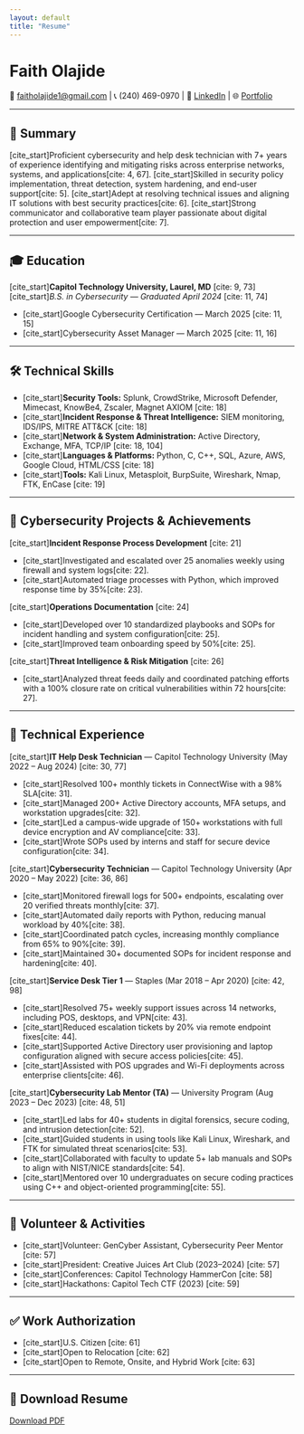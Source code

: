 ```yaml
---
layout: default
title: "Resume"
---
```


# Faith Olajide
📧 faitholajide1@gmail.com | 📞 (240) 469-0970 | 🔗 [LinkedIn](https://www.linkedin.com/in/faith-olajide-58075514b/) | 🌐 [Portfolio](https://justfaith98.github.io)

---

## 🔹 Summary
[cite_start]Proficient cybersecurity and help desk technician with 7+ years of experience identifying and mitigating risks across enterprise networks, systems, and applications[cite: 4, 67]. [cite_start]Skilled in security policy implementation, threat detection, system hardening, and end-user support[cite: 5]. [cite_start]Adept at resolving technical issues and aligning IT solutions with best security practices[cite: 6]. [cite_start]Strong communicator and collaborative team player passionate about digital protection and user empowerment[cite: 7].

---

## 🎓 Education
[cite_start]**Capitol Technology University, Laurel, MD** [cite: 9, 73]
[cite_start]*B.S. in Cybersecurity — Graduated April 2024* [cite: 11, 74]
- [cite_start]Google Cybersecurity Certification — March 2025 [cite: 11, 15]
- [cite_start]Cybersecurity Asset Manager — March 2025 [cite: 11, 16]

---

## 🛠 Technical Skills
- [cite_start]**Security Tools:** Splunk, CrowdStrike, Microsoft Defender, Mimecast, KnowBe4, Zscaler, Magnet AXIOM [cite: 18]
- [cite_start]**Incident Response & Threat Intelligence:** SIEM monitoring, IDS/IPS, MITRE ATT&CK [cite: 18]
- [cite_start]**Network & System Administration:** Active Directory, Exchange, MFA, TCP/IP [cite: 18, 104]
- [cite_start]**Languages & Platforms:** Python, C, C++, SQL, Azure, AWS, Google Cloud, HTML/CSS [cite: 18]
- [cite_start]**Tools:** Kali Linux, Metasploit, BurpSuite, Wireshark, Nmap, FTK, EnCase [cite: 19]

---

## 🧪 Cybersecurity Projects & Achievements
[cite_start]**Incident Response Process Development** [cite: 21]
- [cite_start]Investigated and escalated over 25 anomalies weekly using firewall and system logs[cite: 22].
- [cite_start]Automated triage processes with Python, which improved response time by 35%[cite: 23].

[cite_start]**Operations Documentation** [cite: 24]
- [cite_start]Developed over 10 standardized playbooks and SOPs for incident handling and system configuration[cite: 25].
- [cite_start]Improved team onboarding speed by 50%[cite: 25].

[cite_start]**Threat Intelligence & Risk Mitigation** [cite: 26]
- [cite_start]Analyzed threat feeds daily and coordinated patching efforts with a 100% closure rate on critical vulnerabilities within 72 hours[cite: 27].

---

## 💼 Technical Experience
[cite_start]**IT Help Desk Technician** — Capitol Technology University (May 2022 – Aug 2024) [cite: 30, 77]
- [cite_start]Resolved 100+ monthly tickets in ConnectWise with a 98% SLA[cite: 31].
- [cite_start]Managed 200+ Active Directory accounts, MFA setups, and workstation upgrades[cite: 32].
- [cite_start]Led a campus-wide upgrade of 150+ workstations with full device encryption and AV compliance[cite: 33].
- [cite_start]Wrote SOPs used by interns and staff for secure device configuration[cite: 34].

[cite_start]**Cybersecurity Technician** — Capitol Technology University (Apr 2020 – May 2022) [cite: 36, 86]
- [cite_start]Monitored firewall logs for 500+ endpoints, escalating over 20 verified threats monthly[cite: 37].
- [cite_start]Automated daily reports with Python, reducing manual workload by 40%[cite: 38].
- [cite_start]Coordinated patch cycles, increasing monthly compliance from 65% to 90%[cite: 39].
- [cite_start]Maintained 30+ documented SOPs for incident response and hardening[cite: 40].

[cite_start]**Service Desk Tier 1** — Staples (Mar 2018 – Apr 2020) [cite: 42, 98]
- [cite_start]Resolved 75+ weekly support issues across 14 networks, including POS, desktops, and VPN[cite: 43].
- [cite_start]Reduced escalation tickets by 20% via remote endpoint fixes[cite: 44].
- [cite_start]Supported Active Directory user provisioning and laptop configuration aligned with secure access policies[cite: 45].
- [cite_start]Assisted with POS upgrades and Wi-Fi deployments across enterprise clients[cite: 46].

[cite_start]**Cybersecurity Lab Mentor (TA)** — University Program (Aug 2023 – Dec 2023) [cite: 48, 51]
- [cite_start]Led labs for 40+ students in digital forensics, secure coding, and intrusion detection[cite: 52].
- [cite_start]Guided students in using tools like Kali Linux, Wireshark, and FTK for simulated threat scenarios[cite: 53].
- [cite_start]Collaborated with faculty to update 5+ lab manuals and SOPs to align with NIST/NICE standards[cite: 54].
- [cite_start]Mentored over 10 undergraduates on secure coding practices using C++ and object-oriented programming[cite: 55].

---

## 🤝 Volunteer & Activities
- [cite_start]Volunteer: GenCyber Assistant, Cybersecurity Peer Mentor [cite: 57]
- [cite_start]President: Creative Juices Art Club (2023–2024) [cite: 57]
- [cite_start]Conferences: Capitol Technology HammerCon [cite: 58]
- [cite_start]Hackathons: Capitol Tech CTF (2023) [cite: 59]

---

## ✅ Work Authorization
- [cite_start]U.S. Citizen [cite: 61]
- [cite_start]Open to Relocation [cite: 62]
- [cite_start]Open to Remote, Onsite, and Hybrid Work [cite: 63]

---

## 📄 Download Resume
[Download PDF](assets/files/resume.pdf)

